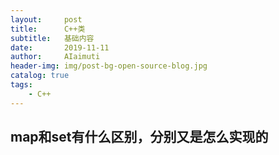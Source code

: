 ```yaml
---
layout:     post
title:      C++类
subtitle:   基础内容
date:       2019-11-11
author:     AIaimuti
header-img: img/post-bg-open-source-blog.jpg
catalog: true
tags:
    - C++
---
```


## map和set有什么区别，分别又是怎么实现的





